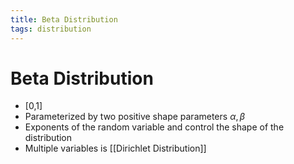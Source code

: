```yaml
---
title: Beta Distribution
tags: distribution
---
```


# Beta Distribution
- [0,1]
- Parameterized by two positive shape parameters $\alpha, \beta$
- Exponents of the random variable and control the shape of the distribution
- Multiple variables is [[Dirichlet Distribution]]






































